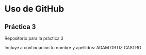 # Uso de GitHub
## Práctica 3
Repositorio para la práctica 3

Incluye a continuación tu nombre y apellidos: ADAM ORTIZ CASTRO
